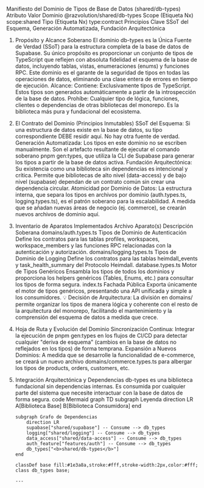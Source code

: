 Manifiesto del Dominio de Tipos de Base de Datos (shared/db-types)
Atributo Valor
Dominio @razvolution/shared/db-types
Scope (Etiqueta Nx) scope:shared
Tipo (Etiqueta Nx) type:contract
Principios Clave SSoT del Esquema, Generación Automatizada, Fundación Arquitectónica

1.  Propósito y Alcance Soberano
    El dominio db-types es la Única Fuente de Verdad (SSoT) para la estructura completa de la base de datos de Supabase. Su único propósito es proporcionar un conjunto de tipos de TypeScript que reflejen con absoluta fidelidad el esquema de la base de datos, incluyendo tablas, vistas, enumeraciones (enums) y funciones RPC.
    Este dominio es el garante de la seguridad de tipos en todas las operaciones de datos, eliminando una clase entera de errores en tiempo de ejecución.
    Alcance:
    Contiene: Exclusivamente tipos de TypeScript. Estos tipos son generados automáticamente a partir de la introspección de la base de datos.
    Prohíbe: Cualquier tipo de lógica, funciones, clientes o dependencias de otras bibliotecas del monorepo. Es la biblioteca más pura y fundacional del ecosistema.
2.  El Contrato del Dominio (Principios Inmutables)
    SSoT del Esquema: Si una estructura de datos existe en la base de datos, su tipo correspondiente DEBE residir aquí. No hay otra fuente de verdad.
    Generación Automatizada: Los tipos en este dominio no se escriben manualmente. Son el artefacto resultante de ejecutar el comando soberano pnpm gen:types, que utiliza la CLI de Supabase para generar los tipos a partir de la base de datos activa.
    Fundación Arquitectónica: Su existencia como una biblioteca sin dependencias es intencional y crítica. Permite que bibliotecas de alto nivel (data-access) y de bajo nivel (supabase) dependan de un contrato común sin crear una dependencia circular.
    Atomicidad por Dominio de Datos: La estructura interna, que separa los tipos en archivos por dominio (auth.types.ts, logging.types.ts), es el patrón soberano para la escalabilidad. A medida que se añadan nuevas áreas de negocio (ej. commerce), se crearán nuevos archivos de dominio aquí.
3.  Inventario de Aparatos Implementados
    Archivo Aparato(s) Descripción Soberana
    domains/auth.types.ts Tipos de Dominio de Autenticación Define los contratos para las tablas profiles, workspaces, workspace_members y las funciones RPC relacionadas con la autenticación y autorización.
    domains/logging.types.ts Tipos de Dominio de Logging Define los contratos para las tablas heimdall_events y task_health_summary del Protocolo Heimdall.
    database.types.ts Motor de Tipos Genéricos Ensambla los tipos de todos los dominios y proporciona los helpers genéricos (Tables<T>, Enums<T>, etc.) para consultar los tipos de forma segura.
    index.ts Fachada Pública Exporta únicamente el motor de tipos genéricos, presentando una API unificada y simple a los consumidores.
    💡 Decisión de Arquitectura:
    La división en domains/ permite organizar los tipos de manera lógica y coherente con el resto de la arquitectura del monorepo, facilitando el mantenimiento y la comprensión del esquema de datos a medida que crece.
4.  Hoja de Ruta y Evolución del Dominio
    Sincronización Continua: Integrar la ejecución de pnpm gen:types en los flujos de CI/CD para detectar cualquier "deriva de esquema" (cambios en la base de datos no reflejados en los tipos) de forma temprana.
    Expansión a Nuevos Dominios: A medida que se desarrolle la funcionalidad de e-commerce, se creará un nuevo archivo domains/commerce.types.ts para albergar los tipos de products, orders, customers, etc.
5.  Integración Arquitectónica y Dependencias
    db-types es una biblioteca fundacional sin dependencias internas. Es consumida por cualquier parte del sistema que necesite interactuar con la base de datos de forma segura.
    code
    Mermaid
    graph TD
    subgraph Leyenda
    direction LR
    A[Biblioteca Base]
    B[Biblioteca Consumidora]
    end

        subgraph Grafo de Dependencias
            direction LR
            supabase["shared/supabase"] -- Consume --> db_types
            logging["shared/logging"] -- Consume --> db_types
            data_access["shared/data-access"] -- Consume --> db_types
            auth_feature["features/auth"] -- Consume --> db_types
            db_types["<b>shared/db-types</b>"]
        end

        classDef base fill:#1e3a8a,stroke:#fff,stroke-width:2px,color:#fff;
        class db_types base;

        ---
